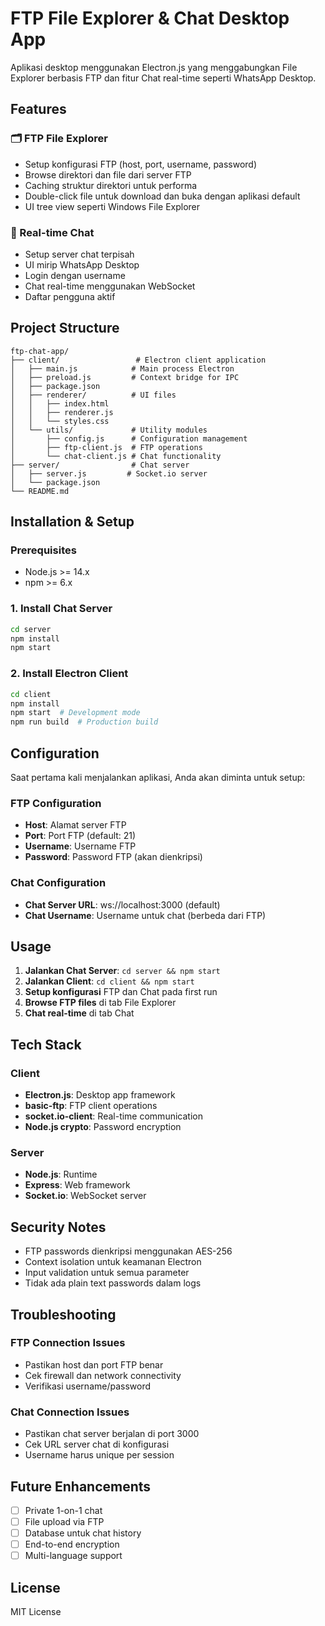 # FTP File Explorer & Chat Desktop App

Aplikasi desktop menggunakan Electron.js yang menggabungkan File Explorer berbasis FTP dan fitur Chat real-time seperti WhatsApp Desktop.

## Features

### 🗂️ FTP File Explorer
- Setup konfigurasi FTP (host, port, username, password)
- Browse direktori dan file dari server FTP
- Caching struktur direktori untuk performa
- Double-click file untuk download dan buka dengan aplikasi default
- UI tree view seperti Windows File Explorer

### 💬 Real-time Chat
- Setup server chat terpisah
- UI mirip WhatsApp Desktop
- Login dengan username
- Chat real-time menggunakan WebSocket
- Daftar pengguna aktif

## Project Structure

```
ftp-chat-app/
├── client/                 # Electron client application
│   ├── main.js            # Main process Electron
│   ├── preload.js         # Context bridge for IPC
│   ├── package.json
│   ├── renderer/          # UI files
│   │   ├── index.html
│   │   ├── renderer.js
│   │   └── styles.css
│   └── utils/             # Utility modules
│       ├── config.js      # Configuration management
│       ├── ftp-client.js  # FTP operations
│       └── chat-client.js # Chat functionality
├── server/                # Chat server
│   ├── server.js         # Socket.io server
│   └── package.json
└── README.md
```

## Installation & Setup

### Prerequisites
- Node.js >= 14.x
- npm >= 6.x

### 1. Install Chat Server
```bash
cd server
npm install
npm start
```

### 2. Install Electron Client
```bash
cd client
npm install
npm start  # Development mode
npm run build  # Production build
```

## Configuration

Saat pertama kali menjalankan aplikasi, Anda akan diminta untuk setup:

### FTP Configuration
- **Host**: Alamat server FTP
- **Port**: Port FTP (default: 21)
- **Username**: Username FTP
- **Password**: Password FTP (akan dienkripsi)

### Chat Configuration  
- **Chat Server URL**: ws://localhost:3000 (default)
- **Chat Username**: Username untuk chat (berbeda dari FTP)

## Usage

1. **Jalankan Chat Server**: `cd server && npm start`
2. **Jalankan Client**: `cd client && npm start`
3. **Setup konfigurasi** FTP dan Chat pada first run
4. **Browse FTP files** di tab File Explorer
5. **Chat real-time** di tab Chat

## Tech Stack

### Client
- **Electron.js**: Desktop app framework
- **basic-ftp**: FTP client operations
- **socket.io-client**: Real-time communication
- **Node.js crypto**: Password encryption

### Server
- **Node.js**: Runtime
- **Express**: Web framework
- **Socket.io**: WebSocket server

## Security Notes

- FTP passwords dienkripsi menggunakan AES-256
- Context isolation untuk keamanan Electron
- Input validation untuk semua parameter
- Tidak ada plain text passwords dalam logs

## Troubleshooting

### FTP Connection Issues
- Pastikan host dan port FTP benar
- Cek firewall dan network connectivity
- Verifikasi username/password

### Chat Connection Issues  
- Pastikan chat server berjalan di port 3000
- Cek URL server chat di konfigurasi
- Username harus unique per session

## Future Enhancements
- [ ] Private 1-on-1 chat
- [ ] File upload via FTP
- [ ] Database untuk chat history
- [ ] End-to-end encryption
- [ ] Multi-language support

## License

MIT License
